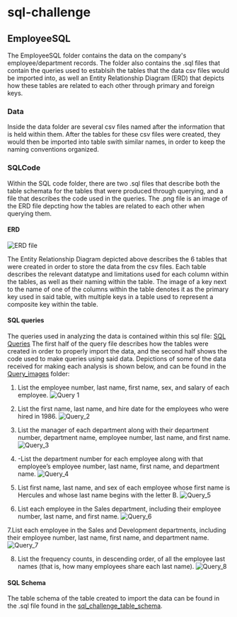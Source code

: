 # sql-challenge

## EmployeeSQL 
The EmployeeSQL folder contains the data on the company's employee/department records. The folder also contains the .sql files that contain the queries used to establsih the tables that the data csv files would be imported into, as well an Entity Relationship Diagram (ERD) that depicts how these tables are related to each other through primary and foreign keys.

### Data
Inside the data folder are several csv files named after the information that is held within them. After the tables for these csv files were created, they would then be imported into table swith similar names, in order to keep the naming conventions organized.

### SQLCode
Within the SQL code folder, there are two .sql files that describe both the table schemata for the tables that were produced through querying, and a file that describes the code used in the queries. The .png file is an image of the ERD file depcting how the tables are related to each other when querying them. 

#### ERD
![ERD file](https://github.com/EdGonz44/sql-challenge/blob/main/EmployeeSQL/SQL_code/ERD.png) 

The Entity Relationship Diagram depicted above describes the 6 tables that were created in order to store the data from the csv files. Each table describes the relevant datatype and limitations used for each column within the tables, as well as their naming within the table. The image of a key next to the name of one of the columns within the table denotes it as the primary key used in said table, with multiple keys in a table used to represent a composite key within the table.


#### SQL queries
The queries used in analyzing the data is contained within this sql file: [SQL Queries](https://github.com/EdGonz44/sql-challenge/blob/main/EmployeeSQL/SQL_code/sql_challenge_queries.sql)
The first half of the query file describes how the tables were created in order to properly import the data, and the second half shows the code used to make queries using said data. Depictions of some of the data received for making each analysis is shown below, and can be found in the [Query_images](https://github.com/EdGonz44/sql-challenge/tree/main/EmployeeSQL/Query_images) folder:

1. List the employee number, last name, first name, sex, and salary of each employee.
![Query 1](https://github.com/EdGonz44/sql-challenge/blob/main/EmployeeSQL/Query_images/Query_1.png)

2. List the first name, last name, and hire date for the employees who were hired in 1986.
![Query_2](https://github.com/EdGonz44/sql-challenge/blob/main/EmployeeSQL/Query_images/Query_2.png)

3. List the manager of each department along with their department number, department name, employee number, last name, and first name.
![Query_3](https://github.com/EdGonz44/sql-challenge/blob/main/EmployeeSQL/Query_images/Query_3.png)

4. -List the department number for each employee along with that employee’s employee number, last name, first name, and department name.
![Query_4](https://github.com/EdGonz44/sql-challenge/blob/main/EmployeeSQL/Query_images/Query_4.png)

5. List first name, last name, and sex of each employee whose first name is Hercules and whose last name begins with the letter B.
![Query_5](https://github.com/EdGonz44/sql-challenge/blob/main/EmployeeSQL/Query_images/Query_5.png)

6. List each employee in the Sales department, including their employee number, last name, and first name.
![Query_6](https://github.com/EdGonz44/sql-challenge/blob/main/EmployeeSQL/Query_images/Query_6.png)

7.List each employee in the Sales and Development departments, including their employee number, last name, first name, and department name.
![Query_7](https://github.com/EdGonz44/sql-challenge/blob/main/EmployeeSQL/Query_images/Query_7.png)

8. List the frequency counts, in descending order, of all the employee last names (that is, how many employees share each last name).
![Query_8](https://github.com/EdGonz44/sql-challenge/blob/main/EmployeeSQL/Query_images/Query_8.png)

#### SQL Schema
The table schema of the table created to import the data can be found in the .sql file found in the [sql_challenge_table_schema](https://github.com/EdGonz44/sql-challenge/blob/main/EmployeeSQL/SQL_code/sql_challenge_table_schema.sql).






